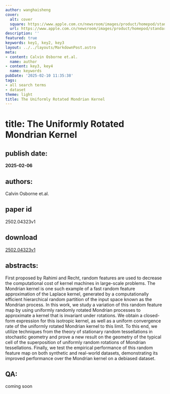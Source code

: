 ```yaml
---
author: wanghaisheng
cover:
  alt: cover
  square: https://www.apple.com.cn/newsroom/images/product/homepod/standard/Apple-HomePod-hero-230118_big.jpg.large_2x.jpg
  url: https://www.apple.com.cn/newsroom/images/product/homepod/standard/Apple-HomePod-hero-230118_big.jpg.large_2x.jpg
description: ''
featured: true
keywords: key1, key2, key3
layout: ../../layouts/MarkdownPost.astro
meta:
- content: Calvin Osborne et.al.
  name: author
- content: key3, key4
  name: keywords
pubDate: '2025-02-10 11:35:38'
tags:
- all search terms
- dataset
theme: light
title: The Uniformly Rotated Mondrian Kernel
---
```


# title: The Uniformly Rotated Mondrian Kernel 
## publish date: 
**2025-02-06** 
## authors: 
  Calvin Osborne et.al. 
## paper id
2502.04323v1
## download
[2502.04323v1](http://arxiv.org/abs/2502.04323v1)
## abstracts:
First proposed by Rahimi and Recht, random features are used to decrease the computational cost of kernel machines in large-scale problems. The Mondrian kernel is one such example of a fast random feature approximation of the Laplace kernel, generated by a computationally efficient hierarchical random partition of the input space known as the Mondrian process. In this work, we study a variation of this random feature map by using uniformly randomly rotated Mondrian processes to approximate a kernel that is invariant under rotations. We obtain a closed-form expression for this isotropic kernel, as well as a uniform convergence rate of the uniformly rotated Mondrian kernel to this limit. To this end, we utilize techniques from the theory of stationary random tessellations in stochastic geometry and prove a new result on the geometry of the typical cell of the superposition of uniformly random rotations of Mondrian tessellations. Finally, we test the empirical performance of this random feature map on both synthetic and real-world datasets, demonstrating its improved performance over the Mondrian kernel on a debiased dataset.
## QA:
coming soon
